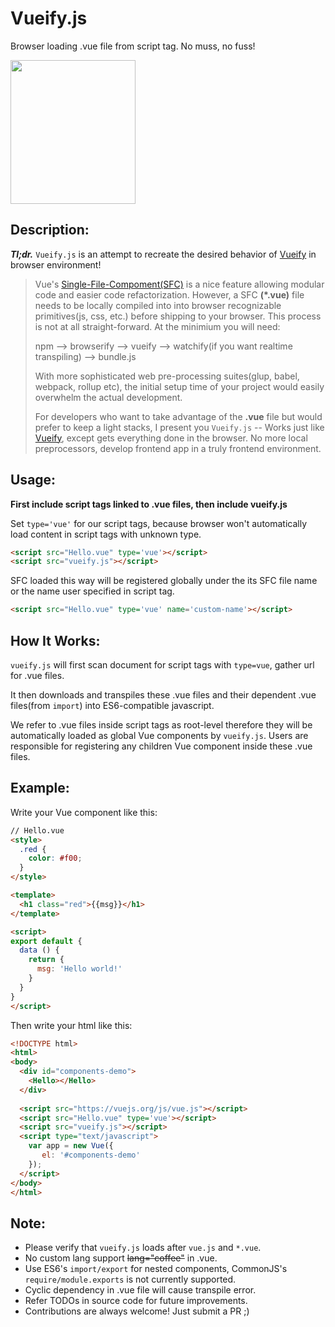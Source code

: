 # Vueify.js

Browser loading .vue file from script tag. No muss, no fuss!

<img src="https://user-images.githubusercontent.com/4016736/55936265-a29a3200-5bea-11e9-90a7-46bbd762c0c2.png" width="200" height="230" />

## Description:
___Tl;dr.___ `Vueify.js` is an attempt to recreate the desired behavior of [Vueify](https://github.com/vuejs/vueify) in browser environment!

> Vue's [Single-File-Compoment(SFC)](https://vuejs.org/v2/guide/single-file-components.html) is a nice feature allowing modular code and easier code refactorization. However, a SFC **(*.vue)** file needs to be locally compiled into into browser recognizable primitives(js, css, etc.) before shipping to your browser. This process is not at all straight-forward. At the minimium you will need:
>
>    npm --> browserify --> vueify --> watchify(if you want realtime transpiling) --> bundle.js
>
> With more sophisticated web pre-processing suites(glup, babel, webpack, rollup etc), the initial setup time of your project would easily overwhelm the actual development.
>
> For developers who want to take advantage of the **.vue** file but would prefer to keep a light stacks, I present you `Vueify.js` -- Works just like [Vueify](https://github.com/vuejs/vueify), except gets everything done in the browser. No more local preprocessors, develop frontend app in a truly frontend environment.


## Usage:
**First include script tags linked to .vue files, then include vueify.js**

Set `type='vue'` for our script tags, because browser won't automatically load content in script tags with unknown type.
 
```html
<script src="Hello.vue" type='vue'></script>
<script src="vueify.js"></script>
```

SFC loaded this way will be registered globally under the its SFC file name or the name user specified in script tag.
  
```html
<script src="Hello.vue" type='vue' name='custom-name'></script>
```


## How It Works:
`vueify.js` will first scan document for script tags with `type=vue`, gather url for .vue files.

It then downloads and transpiles these .vue files and their dependent .vue files(from `import`) into ES6-compatible javascript.

We refer to .vue files inside script tags as root-level therefore they will be automatically loaded as global Vue components by `vueify.js`. Users are responsible for registering any children Vue component inside these .vue files.


## Example:
Write your Vue component like this:
```html
// Hello.vue
<style>
  .red {
    color: #f00;
  }
</style>

<template>
  <h1 class="red">{{msg}}</h1>
</template>

<script>
export default {
  data () {
    return {
      msg: 'Hello world!'
    }
  }
}
</script>
```

Then write your html like this:
```html
<!DOCTYPE html>
<html>
<body>
  <div id="components-demo">
    <Hello></Hello>
  </div>
  
  <script src="https://vuejs.org/js/vue.js"></script>
  <script src="Hello.vue" type='vue'></script>
  <script src="vueify.js"></script>
  <script type="text/javascript">
    var app = new Vue({ 
       el: '#components-demo'
    });
  </script>
</body>
</html>
```


## Note: 
* Please verify that `vueify.js` loads after `vue.js` and `*.vue`.
* No custom lang support ~~lang="coffee"~~ in .vue.
* Use ES6's `import/export` for nested components, CommonJS's `require/module.exports` is not currently supported.
* Cyclic dependency in .vue file will cause transpile error.
* Refer TODOs in source code for future improvements.
* Contributions are always welcome! Just submit a PR ;)
